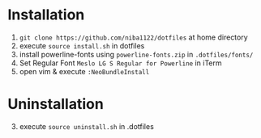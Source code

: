 # Installation

1. `git clone https://github.com/niba1122/dotfiles` at home directory
3. execute `source install.sh` in dotfiles
4. install powerline-fonts using `powerline-fonts.zip` in `.dotfiles/fonts/`
5. Set Regular Font `Meslo LG S Regular for Powerline` in iTerm
6. open vim & execute `:NeoBundleInstall`

# Uninstallation
3. execute `source uninstall.sh` in .dotfiles

